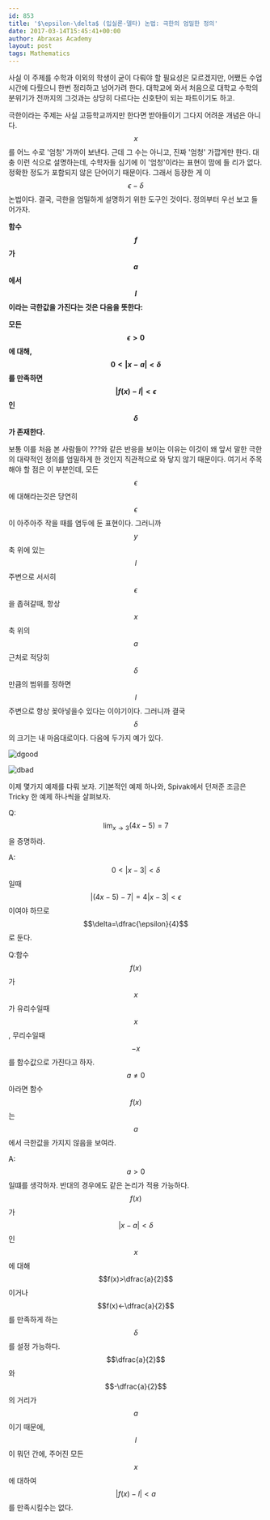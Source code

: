 ```yaml
---
id: 853
title: '$\epsilon-\delta$ (입실론-델타) 논법: 극한의 엄밀한 정의'
date: 2017-03-14T15:45:41+00:00
author: Abraxas Academy
layout: post
tags: Mathematics
---
```

사실 이 주제를 수학과 이외의 학생이 굳이 다뤄야 할 필요성은 모르겠지만, 어쨌든 수업시간에 다뤘으니 한번 정리하고 넘어가려 한다. 대학교에 와서 처음으로 대학교 수학의 분위기가 전까지의 그것과는 상당히 다르다는 신호탄이 되는 파트이기도 하고.

극한이라는 주제는 사실 고등학교까지만 한다면 받아들이기 그다지 어려운 개념은 아니다. $$x$$ 를 어느 수로 '엄청' 가까이 보낸다. 근데 그 수는 아니고, 진짜 '엄청' 가깝게만 한다. 대충 이런 식으로 설명하는데, 수학자들 심기에 이 '엄청'이라는 표현이 맘에 들 리가 없다. 정확한 정도가 포함되지 않은 단어이기 때문이다.
  그래서 등장한 게 이 $$\epsilon-\delta$$ 논법이다. 결국, 극한을 엄밀하게 설명하기 위한 도구인 것이다. 정의부터 우선 보고 들어가자.

**함수 $$f$$ 가 $$a$$ 에서 $$l$$ 이라는 극한값을 가진다는 것은 다음을 뜻한다:**

**모든 $$\epsilon>0$$ 에 대해, $$0<\lvert x-a\lvert<\delta$$ 를 만족하면 $$\lvert f(x)-l\lvert<\epsilon$$ 인 $$\delta$$ 가 존재한다.**

보통 이를 처음 본 사람들이 ???와 같은 반응을 보이는 이유는 이것이 왜 앞서 말한 극한의 대략적인 정의를 엄밀하게 한 것인지 직관적으로 와 닿지 않기 때문이다. 여기서 주목해야 할 점은 이 부분인데, 모든 $$\epsilon$$에 대해라는것은 당연히 $$\epsilon$$이 아주아주 작을 때를 염두에 둔 표현이다. 그러니까 $$y$$축 위에 있는  $$l$$주변으로 서서히 $$\epsilon$$을 좁혀갈때, 항상 $$x$$축 위의 $$a$$근처로 적당히 $$\delta$$만큼의 범위를 정하면 $$l$$주변으로 항상 꽂아넣을수 있다는 이야기이다. 그러니까 결국 $$\delta$$의 크기는 내 마음대로이다. 다음에 두가지 예가 있다.

 

![dgood](https://c1.staticflickr.com/1/629/32620969303_0a41284651_z.jpg)

![dbad](https://c1.staticflickr.com/4/3923/32592184474_15fbfd4250_z.jpg)

이제 몇가지 예제를 다뤄 보자. 기]본적인 예제 하나와, Spivak에서 던져준 조금은 Tricky 한 예제 하나씩을 살펴보자.

Q: $$\displaystyle\lim_{x \to 3}(4x-5)=7$$을 증명하라.

A: $$0<\lvert x-3\lvert<\delta$$ 일때 $$\lvert (4x-5)-7\lvert=4\lvert x-3\lvert<\epsilon$$이여야 하므로 $$\delta=\dfrac{\epsilon}{4}$$로 둔다.

Q:함수 $$f(x)$$가 $$x$$가 유리수일때 $$x$$, 무리수일때 $$-x$$를 함수값으로 가진다고 하자. $$a\neq 0$$아라면 함수 $$f(x)$$는 $$a$$에서 극한값을 가지지 않음을 보여라.

A: $$a>0$$일떄를 생각하자. 반대의 경우에도 같은 논리가 적용 가능하다. $$f(x)$$ 가 $$\lvert x-a\lvert<\delta$$ 인 $$x$$에 대해 $$f(x)>\dfrac{a}{2}$$이거나 $$f(x)<-\dfrac{a}{2}$$를 만족하게 하는 $$\delta$$를 설정 가능하다. $$\dfrac{a}{2}$$ 와 $$-\dfrac{a}{2}$$의 거리가 $$a$$이기 때문에, $$l$$이 뭐던 간에, 주어진 모든 $$x$$에 대하여 $$\lvert f(x)-l\lvert<a$$를 만족시킬수는 없다.